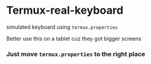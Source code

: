 # Termux-real-keyboard

simulated keyboard using `termux.properties`

Better use this on a tablet cuz they got bigger screens

### Just move `termux.properties` to the right place
